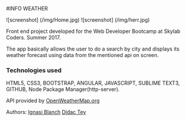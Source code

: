 #INFO WEATHER

![screenshot] (/img/Home.jpg)
![screenshot] (/img/herr.jpg)

Front end project developed for the Web Developer Bootcamp at Skylab Coders. Summer 2017.

The app basically allows the user to do a search by city and displays its weather forecast using data from the mentioned api on screen.

### Technologies used
HTML5, CSS3, BOOTSTRAP, ANGULAR, JAVASCRIPT, SUBLIME TEXT3, GITHUB,
Node Package Manager(http-server).

API provided by [OpenWeatherMap.org](https://openweathermap.org/api)


Authors: 
[Ignasi Blanch](github.com/ignblanch)
[Dídac Tey](github.com/Toreex)







